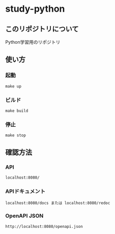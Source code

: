 # study-python
## このリポジトリについて
Python学習用のリポジトリ

## 使い方
### 起動
```
make up
```


### ビルド
```
make build
```

### 停止
```
make stop
```

## 確認方法
### API
```
localhost:8080/
```

### APIドキュメント
```
localhost:8080/docs または localhost:8080/redoc
```

### OpenAPI JSON
```
http://localhost:8080/openapi.json
```